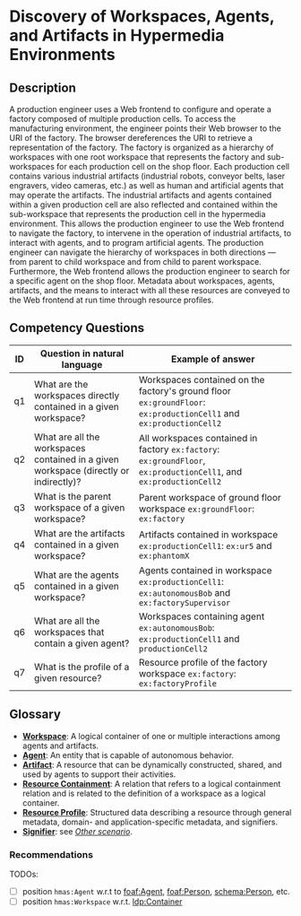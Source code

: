 # Discovery of Workspaces, Agents, and Artifacts in Hypermedia Environments

## Description

A production engineer uses a Web frontend to configure and operate a factory composed of multiple production cells. To access the manufacturing environment, the engineer points their Web browser to the URI of the factory. The browser dereferences the URI to retrieve a representation of the factory. The factory is organized as a hierarchy of workspaces with one root workspace that represents the factory and sub-workspaces for each production cell on the shop floor. Each production cell contains various industrial artifacts (industrial robots, conveyor belts, laser engravers, video cameras, etc.) as well as human and artificial agents that may operate the artifacts. The industrial artifacts and agents contained within a given production cell are also reflected and contained within the sub-workspace that represents the production cell in the hypermedia environment. This allows the production engineer to use the Web frontend to navigate the factory, to intervene in the operation of industrial artifacts, to interact with agents, and to program artificial agents. The production engineer can navigate the hierarchy of workspaces in both directions — from parent to child workspace and from child to parent workspace. Furthermore, the Web frontend allows the production engineer to search for a specific agent on the shop floor. Metadata about workspaces, agents, artifacts, and the means to interact with all these resources are conveyed to the Web frontend at run time through resource profiles.

## Competency Questions

| ID | Question in natural language | Example of answer |
|---|---|---|
| q1 | What are the workspaces directly contained in a given workspace? | Workspaces contained on the factory's ground floor `ex:groundFloor`: `ex:productionCell1` and `ex:productionCell2` |
| q2 | What are all the workspaces contained in a given workspace (directly or indirectly)? | All workspaces contained in factory `ex:factory`: `ex:groundFloor`, `ex:productionCell1`, and `ex:productionCell2` |
| q3 | What is the parent workspace of a given workspace? | Parent workspace of ground floor workspace `ex:groundFloor`: `ex:factory` |
| q4 | What are the artifacts contained in a given workspace? | Artifacts contained in workspace `ex:productionCell1`: `ex:ur5` and `ex:phantomX` |
| q5 | What are the agents contained in a given workspace? | Agents contained in workspace `ex:productionCell1`: `ex:autonomousBob` and `ex:factorySupervisor` |
| q6 | What are all the workspaces that contain a given agent? | Workspaces containing agent `ex:autonomousBob`: `ex:productionCell1` and `productionCell2` |
| q7 | What is the profile of a given resource? | Resource profile of the factory workspace `ex:factory`: `ex:factoryProfile` |

## Glossary

* [**Workspace**](https://ci.mines-stetienne.fr/hmas/core#Workspace): A logical container of one or multiple interactions among agents and artifacts.
* [**Agent**](https://ci.mines-stetienne.fr/hmas/core#Agent): An entity that is capable of autonomous behavior.
* [**Artifact**](https://ci.mines-stetienne.fr/hmas/core#Agent):  A resource that can be dynamically constructed, shared, and used by agents to support their activities.
* [**Resource Containment**](https://ci.mines-stetienne.fr/hmas/core#Agent): A relation that refers to a logical containment relation and is related to the definition of a workspace as a logical container.
* [**Resource Profile**](https://ci.mines-stetienne.fr/hmas/core#Agent): Structured data describing a resource through general metadata, domain- and application-specific metadata, and signifiers.
* [**Signifier**](https://purl.org/hmas/ns/OtherTerm): see [_Other scenario_](../other-scenario/README.md).

### Recommendations

TODOs:
- [ ] position `hmas:Agent` w.r.t to [foaf:Agent](http://xmlns.com/foaf/0.1/#term_Agent), [foaf:Person](http://xmlns.com/foaf/0.1/#term_Person), [schema:Person](https://schema.org/Person), etc.
- [ ] position `hmas:Workspace` w.r.t. [ldp:Container](https://www.w3.org/ns/ldp#Container)

